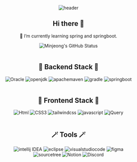 <div align="center">

![header](https://capsule-render.vercel.app/api?type=Waving&color=timeGradient&height=150&section=header&text=Minjeong's%20Github&fontSize=50)

## Hi there 👋
🌱 I’m currently learning spring and springboot.

![Minjeong's GitHub Status](https://github-readme-stats.vercel.app/api?username=be-anything&show_icons=true)
<br>
<br>
## 🧶 Backend Stack 🧶
![Oracle](https://img.shields.io/badge/Oracle-F80000?style=flat&logo=Oracle&logoColor=white)
![openjdk](https://img.shields.io/badge/Java-5865F2?style=flat&logo=Java&logoColor=white)
![apachemaven](https://img.shields.io/badge/apachemaven-C71A36?style=flat&logo=apachemaven&logoColor=white)
![gradle](https://img.shields.io/badge/gradle-02303A?style=flat&logo=gradle&logoColor=white)
![springboot](https://img.shields.io/badge/springboot-6DB33F?style=flat&logo=springboot&logoColor=white)
<br>
<br>
## 🎨 Frontend Stack 🎨
![Html](https://img.shields.io/badge/Html-E34F26?style=flat&logo=Html&logoColor=white)
![CSS3](https://img.shields.io/badge/CSS3-1572B6?style=flat&logo=CSS3&logoColor=white)
![tailwindcss](https://img.shields.io/badge/tailwindcss-06B6D4?style=flat&logo=tailwindcss&logoColor=white)
![javascript](https://img.shields.io/badge/javascript-F7DF1E?style=flat&logo=javascript&logoColor=white)
![jQuery](https://img.shields.io/badge/jQuery-0769AD?style=flat&logo=jQuery&logoColor=white)
<br>
<br>
## 🪄 Tools 🪄
![intellij IDEA](https://img.shields.io/badge/intelliJ%20IDEA-000000?style=flat&logo=intellij%20Idea&logoColor=white)
![eclipse](https://img.shields.io/badge/eclipse-2C2255?style=flat&logo=eclipse&logoColor=white)
![visualstudiocode](https://img.shields.io/badge/Visual%20Studio%20code-007ACC?style=flat&logo=visualstudiocode&logoColor=white)
![figma](https://img.shields.io/badge/figma-F24E1E?style=flat&logo=figma&logoColor=white)
<br>
![sourcetree](https://img.shields.io/badge/sourcetree-0052CC?style=flat&logo=sourcetree&logoColor=white)
![Notion](https://img.shields.io/badge/Notion-000000?style=flat&logo=Notion&logoColor=white)
![Discord](https://img.shields.io/badge/Discord-5865F2?style=flat&logo=Discord&logoColor=white)


</div>
